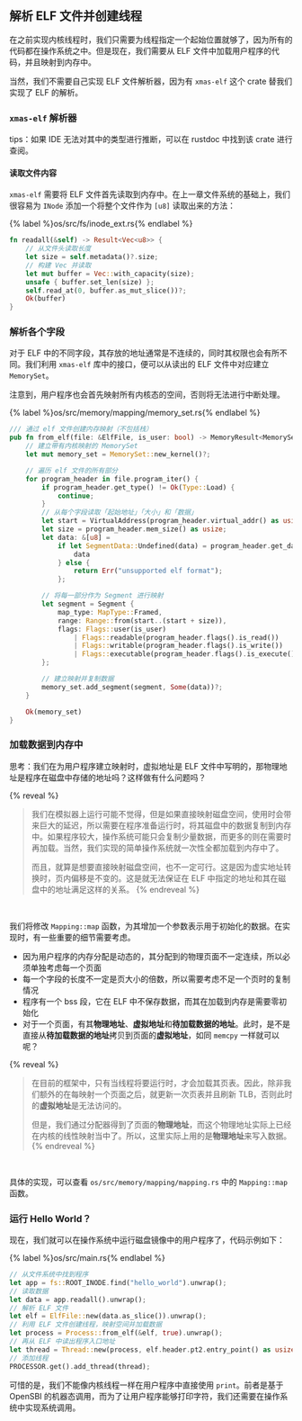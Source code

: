 ## 解析 ELF 文件并创建线程

在之前实现内核线程时，我们只需要为线程指定一个起始位置就够了，因为所有的代码都在操作系统之中。但是现在，我们需要从 ELF 文件中加载用户程序的代码，并且映射到内存中。

当然，我们不需要自己实现 ELF 文件解析器，因为有 `xmas-elf` 这个 crate 替我们实现了 ELF 的解析。

### `xmas-elf` 解析器

tips：如果 IDE 无法对其中的类型进行推断，可以在 rustdoc 中找到该 crate 进行查阅。

#### 读取文件内容

`xmas-elf` 需要将 ELF 文件首先读取到内存中。在上一章文件系统的基础上，我们很容易为 `INode` 添加一个将整个文件作为 `[u8]` 读取出来的方法：

{% label %}os/src/fs/inode_ext.rs{% endlabel %}
```rust
fn readall(&self) -> Result<Vec<u8>> {
    // 从文件头读取长度
    let size = self.metadata()?.size;
    // 构建 Vec 并读取
    let mut buffer = Vec::with_capacity(size);
    unsafe { buffer.set_len(size) };
    self.read_at(0, buffer.as_mut_slice())?;
    Ok(buffer)
}
```

### 解析各个字段

对于 ELF 中的不同字段，其存放的地址通常是不连续的，同时其权限也会有所不同。我们利用 `xmas-elf` 库中的接口，便可以从读出的 ELF 文件中对应建立 `MemorySet`。

注意到，用户程序也会首先映射所有内核态的空间，否则将无法进行中断处理。

{% label %}os/src/memory/mapping/memory_set.rs{% endlabel %}
```rust
/// 通过 elf 文件创建内存映射（不包括栈）
pub fn from_elf(file: &ElfFile, is_user: bool) -> MemoryResult<MemorySet> {
    // 建立带有内核映射的 MemorySet
    let mut memory_set = MemorySet::new_kernel()?;

    // 遍历 elf 文件的所有部分
    for program_header in file.program_iter() {
        if program_header.get_type() != Ok(Type::Load) {
            continue;
        }
        // 从每个字段读取「起始地址」「大小」和「数据」
        let start = VirtualAddress(program_header.virtual_addr() as usize);
        let size = program_header.mem_size() as usize;
        let data: &[u8] =
            if let SegmentData::Undefined(data) = program_header.get_data(file).unwrap() {
                data
            } else {
                return Err("unsupported elf format");
            };

        // 将每一部分作为 Segment 进行映射
        let segment = Segment {
            map_type: MapType::Framed,
            range: Range::from(start..(start + size)),
            flags: Flags::user(is_user)
                | Flags::readable(program_header.flags().is_read())
                | Flags::writable(program_header.flags().is_write())
                | Flags::executable(program_header.flags().is_execute()),
        };

        // 建立映射并复制数据
        memory_set.add_segment(segment, Some(data))?;
    }

    Ok(memory_set)
}
```

### 加载数据到内存中

思考：我们在为用户程序建立映射时，虚拟地址是 ELF 文件中写明的，那物理地址是程序在磁盘中存储的地址吗？这样做有什么问题吗？

{% reveal %}
> 我们在模拟器上运行可能不觉得，但是如果直接映射磁盘空间，使用时会带来巨大的延迟，所以需要在程序准备运行时，将其磁盘中的数据复制到内存中。如果程序较大，操作系统可能只会复制少量数据，而更多的则在需要时再加载。当然，我们实现的简单操作系统就一次性全都加载到内存中了。
>
> 而且，就算是想要直接映射磁盘空间，也不一定可行。这是因为虚实地址转换时，页内偏移是不变的。这是就无法保证在 ELF 中指定的地址和其在磁盘中的地址满足这样的关系。
{% endreveal %}

<br/>

我们将修改 `Mapping::map` 函数，为其增加一个参数表示用于初始化的数据。在实现时，有一些重要的细节需要考虑。

- 因为用户程序的内存分配是动态的，其分配到的物理页面不一定连续，所以必须单独考虑每一个页面
- 每一个字段的长度不一定是页大小的倍数，所以需要考虑不足一个页时的复制情况
- 程序有一个 bss 段，它在 ELF 中不保存数据，而其在加载到内存是需要零初始化
- 对于一个页面，有其**物理地址**、**虚拟地址**和**待加载数据的地址**。此时，是不是直接从**待加载数据的地址**拷贝到页面的**虚拟地址**，如同 `memcpy` 一样就可以呢？

{% reveal %}
> 在目前的框架中，只有当线程将要运行时，才会加载其页表。因此，除非我们额外的在每映射一个页面之后，就更新一次页表并且刷新 TLB，否则此时的**虚拟地址**是无法访问的。
>
> 但是，我们通过分配器得到了页面的**物理地址**，而这个物理地址实际上已经在内核的线性映射当中了。所以，这里实际上用的是**物理地址**来写入数据。
{% endreveal %}

<br/>

具体的实现，可以查看 `os/src/memory/mapping/mapping.rs` 中的 `Mapping::map` 函数。

### 运行 Hello World？

现在，我们就可以在操作系统中运行磁盘镜像中的用户程序了，代码示例如下：

{% label %}os/src/main.rs{% endlabel %}
```rust
// 从文件系统中找到程序
let app = fs::ROOT_INODE.find("hello_world").unwrap();
// 读取数据
let data = app.readall().unwrap();
// 解析 ELF 文件
let elf = ElfFile::new(data.as_slice()).unwrap();
// 利用 ELF 文件创建线程，映射空间并加载数据
let process = Process::from_elf(&elf, true).unwrap();
// 再从 ELF 中读出程序入口地址
let thread = Thread::new(process, elf.header.pt2.entry_point() as usize, None).unwrap();
// 添加线程
PROCESSOR.get().add_thread(thread);
```

可惜的是，我们不能像内核线程一样在用户程序中直接使用 `print`。前者是基于 OpenSBI 的机器态调用，而为了让用户程序能够打印字符，我们还需要在操作系统中实现系统调用。
